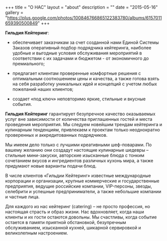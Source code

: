 +++
title = "О НАС"
layout = "about"
description = ""
date = "2015-05-16"
gallery = "https://plus.google.com/photos/100846766865122383780/albums/6157011659390500849"
+++
            
**Гильдия Кейтеринг**:
 
- обеспечивает заказчикам за счет созданной нами Единой Системы Заказов оперативный подбор подрядчика кейтеринга, наиболее удобные и выгодные условия обслуживания мероприятий в соответствии с их задачами и бюджетом - от экономичного до премиального;

- предлагает клиентам проверенные комфортные решения с оптимальным соотношением цены и качества, а также готова взять на себя разработку уникальных идей и концепций с учетом любых пожеланий наших клиентов;
 
- создает «под ключ» неповторимо яркие, стильные и вкусные события. 

**Гильдия Кейтеринг** гарантирует безупречное качество оказываемых услуг вне зависимости от количества приглашенных гостей и места проведения мероприятия. Мы следуем новейшим трендам кейтеринга и кулинарным тенденциям, привлекаем к проектам только неоднократно проверенных и аккредитованных подрядчиков.

Мы имеем дело только с лучшими креативными шеф-поварами. По вашему желанию они создадут настоящие кулинарные шедевры – стильные мини-закуски, авторские изысканные блюда с тонким сочетанием вкусов и ингредиентов различных кухонь мира, а также придумают новые варианты подачи блюд.

В числе клиентов «Гильдии Кейтеринг» известные международные корпорации и организации, крупные коммерческие и государственные предприятия, ведущие российские компании, VIP-персоны, звезды, селебрити и  успешные предприниматели, а также небольшие компании и частные лица.

Для каждого из нас кейтеринг (catering) – не просто профессия, но настоящая страсть и образ жизни. Нас вдохновляет, когда наши клиенты и их гости остаются довольны. Мы счастливы, когда событие остается в памяти приятной обстановкой, безупречным обслуживанием, изысканной кухней, шикарной сервировкой и великолепным настроением. 
